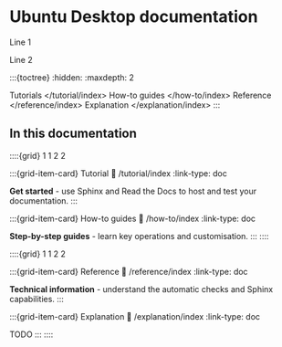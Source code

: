 # Ubuntu Desktop documentation

Line 1

Line 2

:::{toctree}
:hidden:
:maxdepth: 2

Tutorials </tutorial/index>
How-to guides </how-to/index>
Reference </reference/index>
Explanation </explanation/index>
:::

## In this documentation

::::{grid} 1 1 2 2

:::{grid-item-card} Tutorial
:link: /tutorial/index
:link-type: doc

**Get started** - use Sphinx and Read the Docs to host and test your documentation.
:::

:::{grid-item-card} How-to guides
:link: /how-to/index
:link-type: doc

**Step-by-step guides** - learn key operations and customisation.
:::
::::

::::{grid} 1 1 2 2

:::{grid-item-card} Reference
:link: /reference/index
:link-type: doc

**Technical information** - understand the automatic checks and Sphinx capabilities.
:::

:::{grid-item-card} Explanation
:link: /explanation/index
:link-type: doc

TODO
:::
::::
